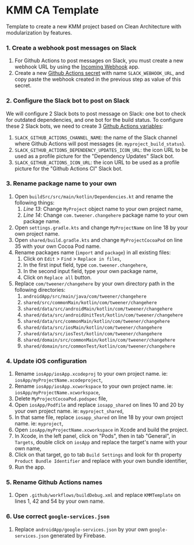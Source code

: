 # KMM CA Template
Template to create a new KMM project based on Clean Architecture with modularization by features.

### 1. Create a webhook post messages on Slack
1. For Github Actions to post messages on Slack, you must create a new webhook URL by using the [Incoming Webhook](https://slack.com/apps/A0F7XDUAZ-incoming-webhooks) app.
2. Create a new [Github Actions secret](https://docs.github.com/en/actions/security-guides/encrypted-secrets) with name `SLACK_WEBHOOK_URL`, and copy paste the webhook created in the previous step as value of this secret.

### 2. Configure the Slack bot to post on Slack
We will configure 2 Slack bots to post message on Slack: one bot to check for outdated dependencies, and one bot for the build status.
To configure these 2 Slack bots, we need to create 3 [Github Actions variables](https://docs.github.com/en/actions/learn-github-actions/variables):
1. `SLACK_GITHUB_ACTIONS_CHANNEL_NAME`: the name of the Slack channel where Github Actions will post messages (ie. `myproject_build_status`).
2. `SLACK_GITHUB_ACTIONS_DEPENDENCY_UPDATES_ICON_URL`: the icon URL to be used as a profile picture for the "Dependency Updates" Slack bot.
3. `SLACK_GITHUB_ACTIONS_ICON_URL`: the icon URL to be used as a profile picture for the "Github Actions CI" Slack bot.

### 3. Rename package name to your own
1. Open `buildSrc/src/main/kotlin/Dependencies.kt` and rename the following things:
    1. _Line 13_: Change `MyProject` object name to your own project name,
    2. _Line 14_: Change `com.tweener.changehere` package name to your own package name.
2. Open `settings.gradle.kts` and change `MyProjectName` on line 18 by your own project name.
3. Open `shared/build.gradle.kts` and change `MyProjectCocoaPod` on line 35 with your own Cocoa Pod name.
4. Rename packages name (`import` and `package`) in all existing files:
    1. Click on `Edit` > `Find` > `Replace in files`,
    2. In the first input field, type `com.tweener.changehere`,
    3. In the second input field, type your own package name,
    4. Click on `Replace all` button.
5. Replace `com/tweener/changehere` by your own directory path in the following directories:
    1. `androidApp/src/main/java/com/tweener/changehere`
    2. `shared/src/commonMain/kotlin/com/tweener/changehere`
    3. `shared/data/src/androidMain/kotlin/com/tweener/changehere`
    4. `shared/data/src/androidUnitTest/kotlin/com/tweener/changehere`
    5. `shared/data/src/commonMain/kotlin/com/tweener/changehere`
    6. `shared/data/src/iosMain/kotlin/com/tweener/changehere`
    7. `shared/data/src/iosTest/kotlin/com/tweener/changehere`
    8. `shared/domain/src/commonMain/kotlin/com/tweener/changehere`
    9. `shared/domain/src/commonTest/kotlin/com/tweener/changehere`

### 4. Update iOS configuration
1. Rename `iosApp/iosApp.xcodeproj` to your own project name. ie: `iosApp/myProjectName.xcodeproject`,
2. Rename `iosApp/iosApp.xcworkspace` to your own project name. ie: `iosApp/myProjectName.xcworkspace`,
3. Delete `MyProjectCocoaPod.podspec` file,
4. Open `iosApp/Podfile` and replace `iosapp_shared` on lines 10 and 20 by your own project name. ie: `myproject_shared`,
5. In that same file, replace `iosapp_shared` on line 18 by your own project name. ie: `myproject`,
6. Open `iosApp/myProjectName.xcworkspace` in Xcode and build the project.
7. In Xcode, in the left panel, click on "Pods", then in tab "General", in `Targets`, double click on `iosApp` and replace the target's name with your own name,
8. Click on that target, go to tab `Build Settings` and look for th property `Product Bundle Identifier` and replace with your own bundle identifier,
9. Run the app.

### 5. Rename Github Actions names
1. Open `.github/workflows/buildDebug.xml` and replace `KMMTemplate` on lines 1, 42 and 54 by your own name.

### 6. Use correct `google-services.json`
1. Replace `androidApp/google-services.json` by your own `google-services.json` generated by Firebase.
